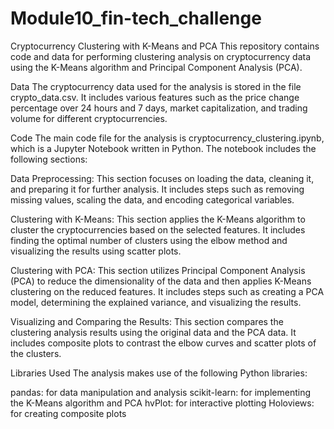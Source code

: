 # Module10_fin-tech_challenge

Cryptocurrency Clustering with K-Means and PCA
This repository contains code and data for performing clustering analysis on cryptocurrency data using the K-Means algorithm and Principal Component Analysis (PCA).

Data
The cryptocurrency data used for the analysis is stored in the file crypto_data.csv. It includes various features such as the price change percentage over 24 hours and 7 days, market capitalization, and trading volume for different cryptocurrencies.

Code
The main code file for the analysis is cryptocurrency_clustering.ipynb, which is a Jupyter Notebook written in Python. The notebook includes the following sections:

Data Preprocessing: This section focuses on loading the data, cleaning it, and preparing it for further analysis. It includes steps such as removing missing values, scaling the data, and encoding categorical variables.

Clustering with K-Means: This section applies the K-Means algorithm to cluster the cryptocurrencies based on the selected features. It includes finding the optimal number of clusters using the elbow method and visualizing the results using scatter plots.

Clustering with PCA: This section utilizes Principal Component Analysis (PCA) to reduce the dimensionality of the data and then applies K-Means clustering on the reduced features. It includes steps such as creating a PCA model, determining the explained variance, and visualizing the results.

Visualizing and Comparing the Results: This section compares the clustering analysis results using the original data and the PCA data. It includes composite plots to contrast the elbow curves and scatter plots of the clusters.

Libraries Used
The analysis makes use of the following Python libraries:

pandas: for data manipulation and analysis
scikit-learn: for implementing the K-Means algorithm and PCA
hvPlot: for interactive plotting
Holoviews: for creating composite plots
